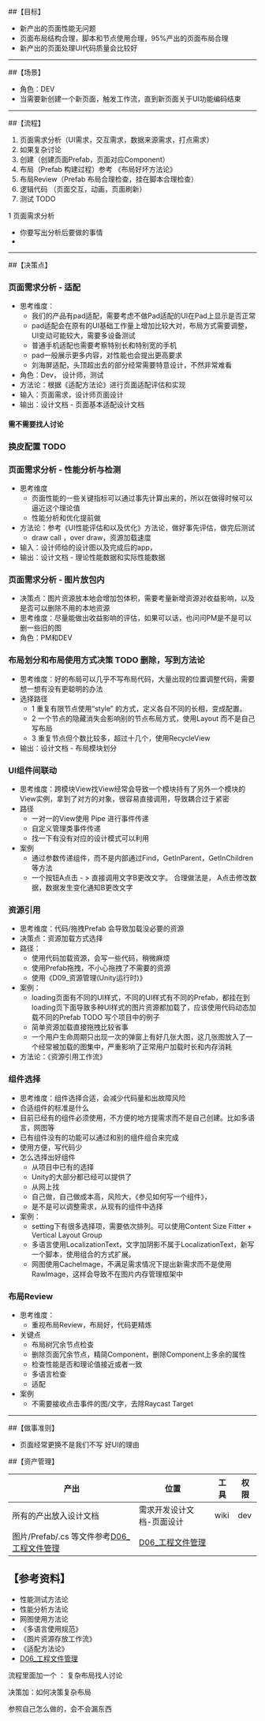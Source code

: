 ##【目标】

* 新产出的页面性能无问题
* 页面布局结构合理，脚本和节点使用合理，95%产出的页面布局合理
* 新产出的页面处理UI代码质量会比较好

---



##【场景】

* 角色：DEV
* 当需要新创建一个新页面，触发工作流，直到新页面关于UI功能编码结束

---



##【流程】

1. 页面需求分析（UI需求，交互需求，数据来源需求，打点需求）
2. 如果复杂讨论
3. 创建（创建页面Prefab，页面对应Component）
4. 布局（Prefab 构建过程）参考 《布局好坏方法论》
5. 布局Review（Prefab 布局合理检查，挂在脚本合理检查）
6. 逻辑代码 （页面交互，动画，页面刷新）
7. 测试 TODO



 1 页面需求分析

* 你要写出分析后要做的事情
* 

---



##【决策点】

### 页面需求分析 - 适配

* 思考维度：
  * 我们的产品有pad适配，需要考虑不做Pad适配的UI在Pad上显示是否正常
  * pad适配会在原有的UI基础工作量上增加比较大对，布局方式需要调整，UI变动可能较大，需要多设备测试
  * 普通手机适配也需要考察特别长和特别宽的手机
  * pad一般展示更多内容，对性能也会提出更高要求
  * 刘海屏适配，头顶超出去的部分经常需要特意设计，不然非常难看
* 角色：Dev， 设计师，测试
* 方法论：根据《适配方法论》进行页面适配评估和实现
* 输入：页面需求，设计师页面设计
* 输出：设计文档 - 页面基本适配设计文档

#### 需不需要找人讨论

### 换皮配置 TODO

### 页面需求分析 - 性能分析与检测

* 思考维度
  * 页面性能的一些关键指标可以通过事先计算出来的，所以在做得时候可以逼近这个理论值
  * 性能分析和优化提前做
* 方法论：参考《UI性能评估和以及优化》方法论，做好事先评估，做完后测试
  * draw call ，over draw，资源加载速度
* 输入：设计师给的设计图以及完成后的app，
* 输出：设计文档 - 理论性能数据和实际性能数据

### 页面需求分析 - 图片放包内

* 决策点：图片资源放本地会增加包体积，需要考量新增资源对收益影响，以及是否可以删除不用的本地资源
* 思考维度：尽量能做出收益影响的评估，如果可以话，也问问PM是不是可以删一些旧的图
* 角色：PM和DEV



### 布局划分和布局使用方式决策 TODO 删除，写到方法论

* 思考维度：好的布局可以几乎不写布局代码，大量出现的位置调整代码，需要想一想有没有更聪明的办法
* 选择路径
  * 1 重复有限节点使用“style” 的方式，定义各自不同的长相，变成配置。
  * 2 一个节点的隐藏消失会影响别的节点布局方式，使用Layout 而不是自己写布局
  * 3 重复节点但个数比较多，超过十几个，使用RecycleView
* 输出：设计文档 - 布局模块划分

### UI组件间联动

* 思考维度：跨模块View找View经常会导致一个模块持有了另外一个模块的View实例，拿到了对方的对象，很容易直接调用，导致耦合过于紧密
* 路径
  * 一对一的View使用 Pipe 进行事件传递
  * 自定义管理类事件传递
  * 找一下有没有对应的设计模式可以利用
* 案例
  * 通过参数传递组件，而不是内部通过Find，GetInParent，GetInChildren等方法
  * 一个按钮A点击 - > 直接调用文字B更改文字。 合理做法是， A点击修改数据，数据发生变化通知B更改文字

### 资源引用

* 思考维度：代码/拖拽Prefab 会导致加载没必要的资源
* 决策点：资源加载方式选择
* 路径：
  * 使用代码加载资源，会写一些代码，稍微麻烦
  * 使用Prefab拖拽，不小心拖拽了不需要的资源
  * 使用《D09_资源管理(Unity运行时)》
* 案例：
  * loading页面有不同的UI样式，不同的UI样式有不同的Prefab，都挂在到loading页下面导致多种UI样式的图片资源都加载了，应该使用代码动态加载不同的Prefab TODO 写个项目中的例子
  * 简单资源加载直接拖拽比较省事
  * 一个用户生命周期只出现一次的弹窗上有好几张大图，这几张图放入了一个经常被加载的图集中，严重影响了正常用户加载时长和内存消耗
* 方法论：《资源引用工作流》

### 组件选择

* 思考维度：组件选择合适，会减少代码量和出故障风险
*  合适组件的标准是什么
  * 目前已经有的组件必须使用，不方便的地方提需求而不是自己创建。比如多语言，网图等
  * 已有组件没有的功能可以通过和别的组件组合来完成
  * 使用方便，写代码少
* 怎么选择出好组件
  * 从项目中已有的选择
  * Unity的大部分都已经可以提供了
  * 从网上找
  * 自己做，自己做成本高，风险大，《参见如何写一个组件》，
  *  是不是可以调整需求，从现有的组件中选择
* 案例：
  * setting下有很多选择项，需要依次排列。可以使用Content Size Fitter + Vertical Layout Group
  * 多语言使用LocalizationText，文字加阴影不属于LocalizationText，新写一个脚本，使用组合的方式扩展。
  * 网图使用CacheImage，不满足需求情况下提出新需求而不是使用RawImage，这样会导致不在图片内存管理框架中

### 布局Review

* 思考维度：
  * 重视布局Review，布局好，代码更精炼
* 关键点
  * 布局树冗余节点检查
  * 删除页面冗余节点，精简Component，删除Component上多余的属性
  * 检查性能是否和理论值接近或者一致
  * 多语言检查
  * 适配
* 案例
  * 不需要接收点击事件的图/文字，去除Raycast Target

----



##【做事准则】

* 页面经常更换不是我们不写 好UI的理由

##【资产管理】

| 产出                                                         | 位置                                                         | 工具 | 权限 |
| ------------------------------------------------------------ | ------------------------------------------------------------ | ---- | ---- |
| 所有的产出放入设计文档                                       | 需求开发设计文档-页面设计                                    | wiki | dev  |
| 图片/Prefab/.cs 等文件参考[D06_工程文件管理](https://wiki.atcloudbox.com/pages/viewpage.action?pageId=29167686&src=contextnavpagetreemode) | [D06_工程文件管理](https://wiki.atcloudbox.com/pages/viewpage.action?pageId=29167686&src=contextnavpagetreemode) |      |      |



## 【参考资料】

* 性能测试方法论
* 性能分析方法论
* 网图使用方法论
* 《多语言使用规范》
* 《图片资源存放工作流》
* 《适配方法论》
* [D06_工程文件管理](https://wiki.atcloudbox.com/pages/viewpage.action?pageId=29167686&src=contextnavpagetreemode)







流程里面加一个 ： 复杂布局找人讨论

决策加：如何决策复杂布局

参照自己怎么做的，会不会漏东西